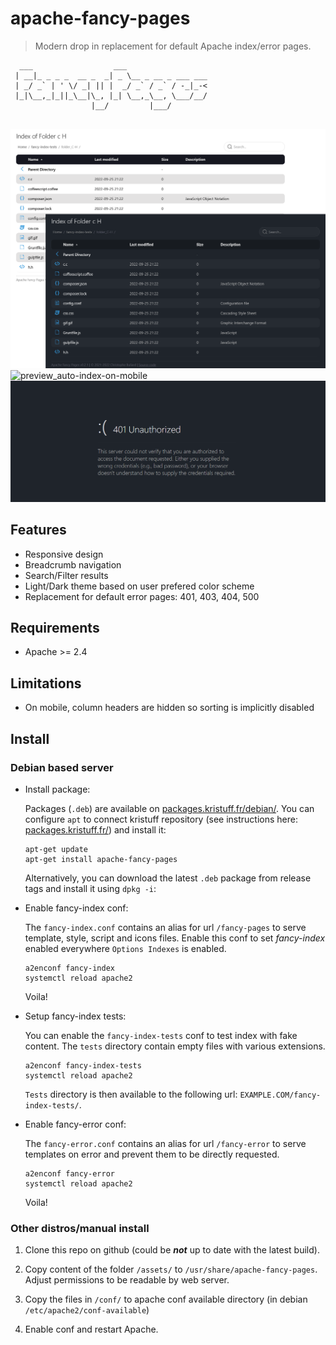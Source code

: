 # apache-fancy-pages

> Modern drop in replacement for default Apache index/error pages. 

```
  ___                  ___
 | __|_ _ _ _  __ _  _| _ \__ _ __ _ ___ ___
 | _/ _` | ' \/ _| || |  _/ _` / _` / -_|_-<
 |_|\__,_|_||_\__|\_, |_| \__,_\__, \___/__/
                  |__/         |___/
 
```

![preview_auto-index-ondesktop](/screenshots/auto-index-desktop-light-dark.png)
![preview_auto-index-on-mobile](/screenshots/auto-index-mobile-light-dark.png)
![preview_error-401](/screenshots/401_dark.png)

## Features
- Responsive design
- Breadcrumb navigation
- Search/Filter results
- Light/Dark theme based on user prefered color scheme  
- Replacement for default error pages: 401, 403, 404, 500

## Requirements
- Apache >= 2.4 

## Limitations
- On mobile, column headers are hidden so sorting is implicitly disabled   

## Install

### Debian based server

-   Install package:

    Packages (`.deb`) are available on [packages.kristuff.fr/debian/](https://packages.kristuff.fr/debian/). You can configure `apt` to connect kristuff repository (see instructions here: [packages.kristuff.fr/](https://packages.kristuff.fr/)) and install it: 

    ```.language-bash
    apt-get update
    apt-get install apache-fancy-pages
    ```
    
    Alternatively, you can download the latest `.deb` package from release tags and install it using `dpkg -i`:

-   Enable fancy-index conf:

    The `fancy-index.conf` contains an alias for url `/fancy-pages` to serve template, style, script and icons files. Enable this conf to set *fancy-index* enabled everywhere `Options Indexes` is enabled.
    
    ```
    a2enconf fancy-index
    systemctl reload apache2
    ```

    Voila! 


-   Setup fancy-index tests:
    
    You can enable the `fancy-index-tests` conf to test index with fake content. The `tests` directory contain empty files with various extensions. 

    ```
    a2enconf fancy-index-tests
    systemctl reload apache2
    ```

    `Tests` directory is then available to the following url: `EXAMPLE.COM/fancy-index-tests/`.


-   Enable fancy-error conf:

    The `fancy-error.conf` contains an alias for url `/fancy-error` to serve templates on error and prevent them to be directly requested. 
    
    ```
    a2enconf fancy-error
    systemctl reload apache2
    ```

    Voila! 


### Other distros/manual install

1.  Clone this repo on github (could be ***not*** up to date with the latest build).

2.  Copy content of the folder `/assets/` to `/usr/share/apache-fancy-pages`. Adjust permissions to be readable by web server. 

3.  Copy the files in `/conf/` to apache conf available directory (in debian `/etc/apache2/conf-available`)

4.  Enable conf and restart Apache. 


